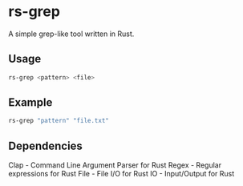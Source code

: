 # rs-grep

A simple grep-like tool written in Rust.

## Usage

```bash
rs-grep <pattern> <file>
```

## Example

```bash
rs-grep "pattern" "file.txt"
```
## Dependencies
Clap - Command Line Argument Parser for Rust
Regex - Regular expressions for Rust
File - File I/O for Rust
IO - Input/Output for Rust

